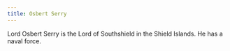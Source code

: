 ```yaml
---
title: Osbert Serry
---
```


Lord Osbert Serry is the Lord of Southshield in the Shield Islands. He has a naval force.


